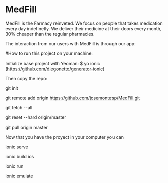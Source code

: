 # MedFill
MedFill is the Farmacy reinveted. We focus on people that takes medication every day indefinetly. We deliver their medicine at their doors every month, 30% cheaper than the regular pharmacies.

The interaction from our users with MedFill is through our app:


#How to run this project on your machine:

Initialize base project with Yeoman: 
$ yo ionic
(https://github.com/diegonetto/generator-ionic)

Then copy the repo:

git init

git remote add origin https://github.com/josemontesp/MedFill.git

git fetch --all

git reset --hard origin/master

git pull origin master

Now that you have the proyect in your computer you can

ionic serve

ionic build ios

ionic run

ionic emulate
